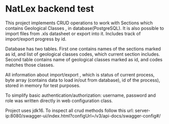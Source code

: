 # NatLex backend test

This project implements CRUD operations to work with Sections which contains Geological Classes , in database(PostgreSQL).
It is also possible to import files from .xls datasheet or export into it. Includes track of import/export progress by id.

Database has two tables. First one contains names of the sections marked as id, and list of geological classes codes, 
which current section includes. Second table contains name of geological classes marked as id, and codes matches those classes.

All information about import/export , which is status of current process, byte array (contains data to load in/out from database),
id of the process), stored in memory for test purposes.

To simplify basic authentication/authorization: username, password and role was written directly in web configuration class.

Project uses jdk16.
To inspect all crud methods follow this url: server-ip:8080/swagger-ui/index.html?configUrl=/v3/api-docs/swagger-config#/